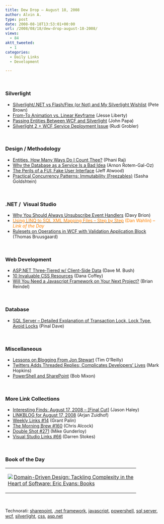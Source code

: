 ```yaml
---
title: Dew Drop – August 18, 2008
author: Alvin A.
type: post
date: 2008-08-18T13:53:01+00:00
url: /2008/08/18/dew-drop-august-18-2008/
views:
  - 84
aktt_tweeted:
  - 1
categories:
  - Daily Links
  - Development

---
```

</p> 

&#160;

### Silverlight

  * [Silverlight/.NET vs Flash/Flex (or Not) and My Silverlight Wishlist][1] (Pete Brown)
  * [From-To Animation vs. Linear Keyframe][2] (Jesse Liberty)
  * [Passing Entities Between WCF and Silverlight][3] (John Papa)
  * [Silverlight 2 + WCF Service Deployment Issue][4] (Rudi Grobler)

&#160;

### Design / Methodology

  * [Entities, How Many Ways Do I Count Thee?][5] (Phani Raj)
  * [Why the Database as a Service Is a Bad Idea][6] (Arnon Rotem-Gal-Oz)
  * [The Perils of a FUI: Fake User Interface][7] (Jeff Atwood)
  * [Practical Concurrency Patterns: Immutability (Freezables)][8] (Sasha Goldshtein)

&#160;

### .NET /&#160; Visual Studio

  * [Why You Should Always Unsubscribe Event Handlers][9] (Davy Brion)
  * [<font color="#ff8000">Using LINQ to SQL XML Mapping Files &#8211; Step by Step</font>][10] <font color="#ff8000">(Dan Wahlin) <em>– Link of the Day</em></font>
  * [Rulesets on Operations in WCF with Validation Application Block][11] (Thomas Bruusgaard)

&#160;

### Web Development

  * [ASP.NET Three-Tiered w/ Client-Side Data][12] (Dave M. Bush)
  * [10 Invaluable CSS Resources][13] (Dana Coffey)
  * [Will You Need a Javascript Framework on Your Next Project?][14] (Brian Reindel)

&#160;

### Database

  * [SQL Server &#8211; Detailed Explanation of Transaction Lock, Lock Type, Avoid Locks][15] (Pinal Dave)

&#160;

### Miscellaneous

  * [Lessons on Blogging From Jon Stewart][16] (Tim O’Reilly)
  * [Twitters Adds Threaded Replies; Complicates Developers&#8217; Lives][17] (Mark Hopkins)
  * [PowerShell and SharePoint][18] (Bob Mixon)

&#160;</p> 

### More Link Collections

  * [Interesting Finds: August 17, 2008 &#8211; [Final Cut]][19] (Jason Haley)
  * [LINKBLOG for August 17, 2008][20] (Arjan Zuidhof)
  * [Weekly Links #14][21] (Grant Palin)
  * [The Morning Brew #160][22] (Chris Alcock)
  * [Double Shot #271][23] (Mike Gunderloy)
  * [Visual Studio Links #66][24] (Darren Stokes)

&#160;

### Book of the Day

<div class="wlWriterSmartContent" id="scid:7dc1bd33-94bd-46fd-a20b-0131235bcd47:5c547ed5-14e4-4497-abea-edab32452916" style="padding-right: 0px; display: inline; padding-left: 0px; float: none; padding-bottom: 0px; margin: 0px; padding-top: 0px">
  <table cellspacing="0" cellpadding="2" width="400" border="0" unselectable="on">
    <tr>
      <td valign="top" width="400">
        <p>
          <a title="Domain-Driven Design: Tackling Complexity in the Heart of Software: Eric Evans: Books" href="http://www.amazon.com/exec/obidos/ASIN/0321125215/alvinashcraft-20"><img data-recalc-dims="1" decoding="async" src="https://i0.wp.com/images.amazon.com/images/P/0321125215.01.MZZZZZZZ.jpg?w=660" border="0" align="left" style="float:left" />Domain-Driven Design: Tackling Complexity in the Heart of Software: Eric Evans: Books</a>
        </p>
      </td>
    </tr>
  </table>
</div>

&#160;

<div class="wlWriterSmartContent" id="scid:C16BAC14-9A3D-4c50-9394-FBFEF7A93539:db50d596-bbbb-4272-a411-629d7c1b0de7" style="padding-right: 0px; display: inline; padding-left: 0px; float: none; padding-bottom: 0px; margin: 0px; padding-top: 0px">
  <!--dotnetkickit-->
</div>

<div class="wlWriterSmartContent" id="scid:d7bf807d-7bb0-458a-811f-90c51817d5c2:cd89b856-51e0-4c90-b222-496ed879f2f9" style="padding-right: 0px; display: inline; padding-left: 0px; float: none; padding-bottom: 0px; margin: 0px; padding-top: 0px">
  <p>
    <span class="TagSite">Technorati:</span> <a href="http://technorati.com/tag/sharepoint" rel="tag" class="tag">sharepoint</a>, <a href="http://technorati.com/tag/.net+framework" rel="tag" class="tag">.net framework</a>, <a href="http://technorati.com/tag/javascript" rel="tag" class="tag">javascript</a>, <a href="http://technorati.com/tag/powershell" rel="tag" class="tag">powershell</a>, <a href="http://technorati.com/tag/sql+server" rel="tag" class="tag">sql server</a>, <a href="http://technorati.com/tag/wcf" rel="tag" class="tag">wcf</a>, <a href="http://technorati.com/tag/silverlight" rel="tag" class="tag">silverlight</a>, <a href="http://technorati.com/tag/css" rel="tag" class="tag">css</a>, <a href="http://technorati.com/tag/asp.net" rel="tag" class="tag">asp.net</a><br /><!-- StartInsertedTags: sharepoint, .net framework, javascript, powershell, sql server, wcf, silverlight, css, asp.net :EndInsertedTags -->
  </p>
</div>

 [1]: http://community.irritatedvowel.com/blogs/pete_browns_blog/archive/2008/08/17/Silverlight_2F002E00_NET-vs-Flash_2F00_Flex-_2800_or-not_2900_-and-My-Silverlight-Wishlist.aspx
 [2]: http://silverlight.net/blogs/jesseliberty/archive/2008/08/17/from-to-animation-vs-linear-keyframe.aspx
 [3]: http://johnpapa.net/all/passing-entities-between-wcf-and-silverlight/
 [4]: http://dotnet.org.za/rudi/archive/2008/08/18/silverlight-2-wcf-service-deployment-issue.aspx
 [5]: http://blogs.msdn.com/phaniraj/archive/2008/08/18/entities-how-many-ways-do-i-count-thee.aspx
 [6]: http://dotnet.dzone.com/news/why-database-a-service-a-bad-i
 [7]: http://www.codinghorror.com/blog/archives/001164.html
 [8]: http://blogs.microsoft.co.il/blogs/sasha/archive/2008/08/18/practical-concurrency-patterns-immutability-freezables.aspx
 [9]: http://davybrion.com/blog/2008/08/why-you-should-always-unscubscribe-event-handlers/
 [10]: http://weblogs.asp.net/dwahlin/archive/2008/08/18/using-linq-to-sql-xml-mapping-files-step-by-step.aspx
 [11]: http://www.thejoyofcode.com/Rulesets_on_Operations_in_WCF_with_Validation_Application_Block.aspx
 [12]: http://blog.dmbcllc.com/2008/08/18/aspnet-three-tiered-w-client-side-data/
 [13]: http://crazeegeekchick.com/blog/10-invaluable-css-resources/
 [14]: http://blog.reindel.com/2008/08/18/will-you-need-a-javascript-framework-on-your-next-project/
 [15]: http://blog.sqlauthority.com/2008/08/18/sql-server-detailed-explanation-of-transaction-lock-lock-type-avoid-locks/
 [16]: http://radar.oreilly.com/2008/08/lessons-on-blogging-from-jon-stewart.html
 [17]: http://mashable.com/2008/08/16/twitter-threaded-replies/
 [18]: http://masteringsharepoint.com/blogs/bobmixon/archive/2008/08/15/powershell-and-sharepoint.aspx
 [19]: http://jasonhaley.com/blog/archive/2008/08/17/142133.aspx
 [20]: http://www.arjansworld.com/2008/08/17/linkblog-for-august-17-2008/
 [21]: http://grantpalin.com/2008/08/17/weekly-links-14/
 [22]: http://blog.cwa.me.uk/2008/08/18/the-morning-brew-160/
 [23]: http://afreshcup.com/?p=923
 [24]: http://visualstudiohacks.com/blog/visual-studio-links-66/
